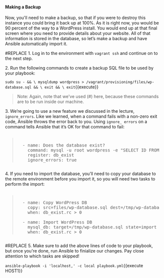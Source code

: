 #### Making a Backup

Now, you'll need to make a backup, so that if you were to destroy this instance you could bring it back up at 100%. As it is right now, you would be 90 percent of the way to a WordPress install. You would end up at that final screen where you need to provide details about your website. All of that information is stored in the database, so let’s make a backup and have Ansible automatically import it.

#REPLACE
1\. Log in to the environment with `vagrant ssh` and continue on to the next step.

2\. Run the following commands to create a backup SQL file to be used by your playbook:

`sudo su - && \
mysqldump wordpress > /vagrant/provisioning/files/wp-database.sql && \
exit && \
exit`{{execute}}

>Note: Again, note that we've used (#) here, because these commands are to be run inside our machine.

3\. We’re going to use a new feature we discussed in the lecture, `ignore_errors`. Like we learned, when a command fails with a non-zero exit code, Ansible throws the error back to you. Using `ignore_ errors` on a command tells Ansible that it’s OK for that command to fail:

<pre class="file" data-filename="playbook.yml"><blockquote>
  - name: Does the database exist?
    command: mysql -u root wordpress -e "SELECT ID FROM wordpress.wp_users LIMIT 1;"
    register: db_exist
    ignore_errors: true
</blockquote></pre>


4\. If you need to import the database, you’ll need to copy your database to the remote environment before you import it, so you will need two tasks to perform the import:

<pre class="files" data-filename="playbook.yml"><blockquote>
  - name: Copy WordPress DB
    copy: src=files/wp-database.sql dest=/tmp/wp-database.sql
    when: db_exist.rc > 0

  - name: Import WordPress DB
    mysql_db: target=/tmp/wp-database.sql state=import name=wordpress
    when: db_exist.rc > 0
</blockquote></pre>

#REPLACE
5\. Make sure to add the above lines of code to your playbook, but once you're done, run Ansible to finialize our changes. Pay close attention to which tasks are skipped!

`ansible-playbook -i 'localhost,' -c local playbook.yml`{{execute HOST1}}
